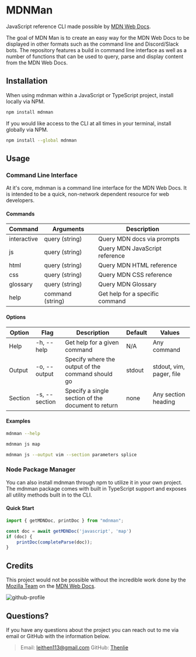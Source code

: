 # MDNMan

JavaScript reference CLI made possible by [MDN Web Docs](https://developer.mozilla.org/en-US/).

The goal of MDN Man is to create an easy way for the MDN Web Docs to be displayed in other formats such as the command line and Discord/Slack bots. The repository features a build in command line interface as well as a number of functions that can be used to query, parse and display content from the MDN Web Docs.

## Installation

When using mdnman within a JavaScript or TypeScript project, install locally via NPM.

```sh
npm install mdnman
```

If you would like access to the CLI at all times in your terminal, install globally via NPM.

```sh
npm install --global mdnman
```

## Usage

### Command Line Interface

At it's core, mdnman is a command line interface for the MDN Web Docs. It is intended to be a quick, non-network dependent resource for web developers.

#### Commands

| Command     | Arguments        | Description                      |
|-------------|------------------|----------------------------------|
| interactive | query (string)   | Query MDN docs via prompts       |
| js          | query (string)   | Query MDN JavaScript reference   |
| html        | query (string)   | Query MDN HTML reference         |
| css         | query (string)   | Query MDN CSS reference          |
| glossary    | query (string)   | Query MDN Glossary               |
| help        | command (string) | Get help for a specific command  |

#### Options

| Option  | Flag          | Description                                        | Default | Values                    |
|---------|---------------|----------------------------------------------------|---------|---------------------------|
| Help    | -h, --help    | Get help for a given command                       | N/A     | Any command               |
| Output  | -o, --output  | Specify where the output of the command should go  | stdout  | stdout, vim, pager, file  |
| Section | -s, --section | Specify a single section of the document to return | none    | Any section heading       |

#### Examples

```sh
mdnman --help
```

```sh
mdnman js map
```

```sh
mdnman js --output vim --section parameters splice
```

### Node Package Manager

You can also install mdnman through npm to utilize it in your own project. The mdnman package comes with built in TypeScript support and exposes all utility methods built in to the CLI.

#### Quick Start

```ts
import { getMDNDoc, printDoc } from "mdnman";

const doc = await getMDNDoc('javascript', 'map')
if (doc) {
    printDoc(completeParse(doc));
}
```

## Credits

This project would not be possible without the incredible work done by the [Mozilla Team](https://github.com/mdn) on the [MDN Web Docs](https://developer.mozilla.org/en-US/).

![github-profile](https://user-images.githubusercontent.com/10350960/166113119-629295f6-c282-42c9-9379-af2de5ad4338.png)

## Questions?

If you have any questions about the project you can reach out to me via email or GitHub with the information below.

>Email: [leithen113@gmail.com](leithen113@gmail.com)
>GitHub: [Thenlie](https://github.com/Thenlie)
